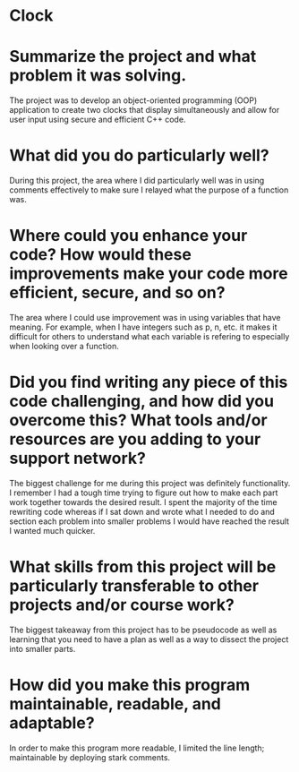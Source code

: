 # Clock

# Summarize the project and what problem it was solving.
The project was to develop an object-oriented programming (OOP) application to create two clocks that display simultaneously and allow for user input using secure and efficient C++ code.

# What did you do particularly well?
During this project, the area where I did particularly well was in using comments effectively to make sure I relayed what the purpose of a function was.

# Where could you enhance your code? How would these improvements make your code more efficient, secure, and so on?
The area where I could use improvement was in using variables that have meaning. For example, when I have integers such as p, n, etc. it makes it difficult for others to understand what each variable is refering to especially when looking over a function.

# Did you find writing any piece of this code challenging, and how did you overcome this? What tools and/or resources are you adding to your support network?
The biggest challenge for me during this project was definitely functionality. I remember I had a tough time trying to figure out how to make each part work together towards the desired result. I spent the majority of the time rewriting code whereas if I sat down and wrote what I needed to do and section each problem into smaller problems I would have reached the result I wanted much quicker.

# What skills from this project will be particularly transferable to other projects and/or course work?
The biggest takeaway from this project has to be pseudocode as well as learning that you need to have a plan as well as a way to dissect the project into smaller parts.

# How did you make this program maintainable, readable, and adaptable?
In order to make this program more readable, I limited the line length; maintainable by deploying stark comments.
